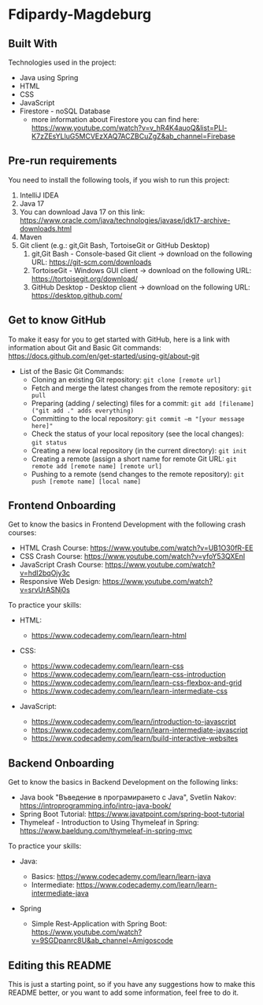 # Fdipardy-Magdeburg

## Built With
Technologies used in the project:
- Java using Spring
- HTML
- CSS
- JavaScript
- Firestore - noSQL Database
   - more information about Firestore you can find here: https://www.youtube.com/watch?v=v_hR4K4auoQ&list=PLl-K7zZEsYLluG5MCVEzXAQ7ACZBCuZgZ&ab_channel=Firebase


## Pre-run requirements
You need to install the following tools, if you wish to run this project:

1. IntelliJ IDEA
2. Java 17
  1. You can download Java 17 on this link: https://www.oracle.com/java/technologies/javase/jdk17-archive-downloads.html
3. Maven
4. Git client (e.g.: git,Git Bash, TortoiseGit or GitHub Desktop)
   1. git,Git Bash - Console-based Git client -> download on the following URL: https://git-scm.com/downloads
   2. TortoiseGit - Windows GUI client -> download on the following URL: https://tortoisegit.org/download/
   3. GitHub Desktop - Desktop client -> download on the following URL: https://desktop.github.com/

## Get to know GitHub
To make it easy for you to get started with GitHub, here is a link with information about Git and Basic Git commands: https://docs.github.com/en/get-started/using-git/about-git
- List of the Basic Git Commands:
  - Cloning an existing Git repository: `git clone [remote url]`
  - Fetch and merge the latest changes from the remote repository: `git pull`
  - Preparing (adding / selecting) files for a commit: `git add [filename] ("git add ." adds everything)`
  - Committing to the local repository: `git commit –m "[your message here]"`
  - Check the status of your local repository (see the local changes): `git status`
  - Creating a new local repository (in the current directory): `git init`
  - Creating a remote (assign a short name for remote Git URL: `git remote add [remote name] [remote url]`
  - Pushing to a remote (send changes to the remote repository): `git push [remote name] [local name]`

## Frontend Onboarding
Get to know the basics in Frontend Development with the following crash courses:
- HTML Crash Course: https://www.youtube.com/watch?v=UB1O30fR-EE
- CSS Crash Course: https://www.youtube.com/watch?v=yfoY53QXEnI
- JavaScript Crash Course: https://www.youtube.com/watch?v=hdI2bqOjy3c
- Responsive Web Design: https://www.youtube.com/watch?v=srvUrASNj0s

To practice your skills:
- HTML:
  - https://www.codecademy.com/learn/learn-html

- CSS:
  - https://www.codecademy.com/learn/learn-css
  - https://www.codecademy.com/learn/learn-css-introduction
  - https://www.codecademy.com/learn/learn-css-flexbox-and-grid
  - https://www.codecademy.com/learn/learn-intermediate-css

- JavaScript:
  - https://www.codecademy.com/learn/introduction-to-javascript
  - https://www.codecademy.com/learn/learn-intermediate-javascript
  - https://www.codecademy.com/learn/build-interactive-websites

## Backend Onboarding
Get to know the basics in Backend Development on the following links:
- Java book "Въведение в програмирането с Java", Svetlin Nakov: https://introprogramming.info/intro-java-book/
- Spring Boot Tutorial: https://www.javatpoint.com/spring-boot-tutorial
- Thymeleaf - Introduction to Using Thymeleaf in Spring: https://www.baeldung.com/thymeleaf-in-spring-mvc

To practice your skills:
- Java:
  - Basics: https://www.codecademy.com/learn/learn-java
  - Intermediate: https://www.codecademy.com/learn/learn-intermediate-java

- Spring
  - Simple Rest-Application with Spring Boot: https://www.youtube.com/watch?v=9SGDpanrc8U&ab_channel=Amigoscode

## Editing this README
This is just a starting point, so if you have any suggestions how to make this README better, or you want to add some information, feel free to do it.